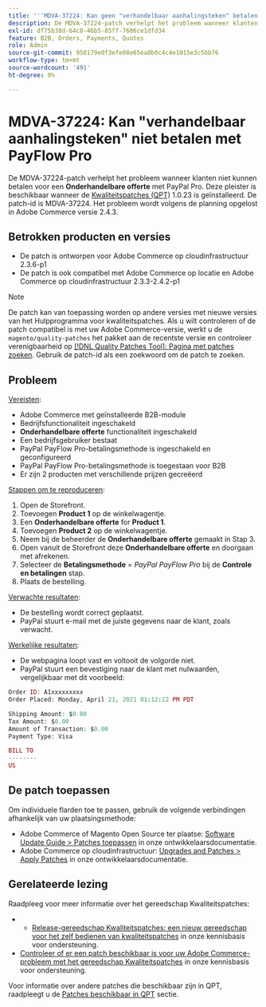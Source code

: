 ```yaml
---
title: '''MDVA-37224: Kan geen "verhandelbaar aanhalingsteken" betalen met PayFlow Pro.'
description: De MDVA-37224-patch verhelpt het probleem wanneer klanten niet kunnen betalen voor een **Negotiable Quote** met Paypal PayFlow Pro. Deze patch is beschikbaar wanneer [Quality Patches Tool (QPT)] (https://devdocs.magento.com/guides/v2.4/comp-mgr/patching.html#mqp) 1.0.23 is geïnstalleerd. De patch-id is MDVA-37224. Het probleem wordt volgens de planning opgelost in Adobe Commerce versie 2.4.3.
exl-id: df75b38d-64c8-46b5-85ff-7606ce1dfd34
feature: B2B, Orders, Payments, Quotes
role: Admin
source-git-commit: 958179e0f3efe08e65ea8b0c4c4e1015e3c5bb76
workflow-type: tm+mt
source-wordcount: '491'
ht-degree: 0%

---
```


# MDVA-37224: Kan &quot;verhandelbaar aanhalingsteken&quot; niet betalen met PayFlow Pro

De MDVA-37224-patch verhelpt het probleem wanneer klanten niet kunnen betalen voor een **Onderhandelbare offerte** met PayPal Pro. Deze pleister is beschikbaar wanneer de [Kwaliteitspatches (QPT)](https://devdocs.magento.com/guides/v2.4/comp-mgr/patching.html#mqp) 1.0.23 is geïnstalleerd. De patch-id is MDVA-37224. Het probleem wordt volgens de planning opgelost in Adobe Commerce versie 2.4.3.

## Betrokken producten en versies

* De patch is ontworpen voor Adobe Commerce op cloudinfrastructuur 2.3.6-p1
* De patch is ook compatibel met Adobe Commerce op locatie en Adobe Commerce op cloudinfrastructuur 2.3.3-2.4.2-p1

>[!NOTE]
>
>De patch kan van toepassing worden op andere versies met nieuwe versies van het Hulpprogramma voor kwaliteitspatches. Als u wilt controleren of de patch compatibel is met uw Adobe Commerce-versie, werkt u de `magento/quality-patches` het pakket aan de recentste versie en controleer verenigbaarheid op [[!DNL Quality Patches Tool]: Pagina met patches zoeken](https://devdocs.magento.com/quality-patches/tool.html#patch-grid). Gebruik de patch-id als een zoekwoord om de patch te zoeken.

## Probleem

<u>Vereisten</u>:

* Adobe Commerce met geïnstalleerde B2B-module
* Bedrijfsfunctionaliteit ingeschakeld
* **Onderhandelbare offerte** functionaliteit ingeschakeld
* Een bedrijfsgebruiker bestaat
* PayPal PayFlow Pro-betalingsmethode is ingeschakeld en geconfigureerd
* PayPal PayFlow Pro-betalingsmethode is toegestaan voor B2B
* Er zijn 2 producten met verschillende prijzen gecreëerd

<u>Stappen om te reproduceren</u>:

1. Open de Storefront.
1. Toevoegen **Product 1** op de winkelwagentje.
1. Een **Onderhandelbare offerte** for **Product 1**.
1. Toevoegen **Product 2** op de winkelwagentje.
1. Neem bij de beheerder de **Onderhandelbare offerte** gemaakt in Stap 3.
1. Open vanuit de Storefront deze **Onderhandelbare offerte** en doorgaan met afrekenen.
1. Selecteer de **Betalingsmethode** = *PayPal PayFlow Pro* bij de **Controle en betalingen** stap.
1. Plaats de bestelling.

<u>Verwachte resultaten</u>:

* De bestelling wordt correct geplaatst.
* PayPal stuurt e-mail met de juiste gegevens naar de klant, zoals verwacht.

<u>Werkelijke resultaten</u>:

* De webpagina loopt vast en voltooit de volgorde niet.
* PayPal stuurt een bevestiging naar de klant met nulwaarden, vergelijkbaar met dit voorbeeld:

```php
Order ID: A1xxxxxxxxx
Order Placed: Monday, April 21, 2021 01:12:12 PM PDT

Shipping Amount: $0.00
Tax Amount: $0.00
Amount of Transaction: $0.00
Payment Type: Visa

BILL TO
--------
US
```


## De patch toepassen

Om individuele flarden toe te passen, gebruik de volgende verbindingen afhankelijk van uw plaatsingsmethode:

* Adobe Commerce of Magento Open Source ter plaatse: [Software Update Guide > Patches toepassen](https://devdocs.magento.com/guides/v2.4/comp-mgr/patching/mqp.html) in onze ontwikkelaarsdocumentatie.
* Adobe Commerce op cloudinfrastructuur: [Upgrades and Patches > Apply Patches](https://devdocs.magento.com/cloud/project/project-patch.html) in onze ontwikkelaarsdocumentatie.

## Gerelateerde lezing

Raadpleeg voor meer informatie over het gereedschap Kwaliteitspatches:

* 
   * [Release-gereedschap Kwaliteitspatches: een nieuw gereedschap voor het zelf bedienen van kwaliteitspatches](/help/announcements/adobe-commerce-announcements/magento-quality-patches-released-new-tool-to-self-serve-quality-patches.md) in onze kennisbasis voor ondersteuning.
* [Controleer of er een patch beschikbaar is voor uw Adobe Commerce-probleem met het gereedschap Kwaliteitspatches](/help/support-tools/patches-available-in-qpt-tool/check-patch-for-magento-issue-with-magento-quality-patches.md) in onze kennisbasis voor ondersteuning.

Voor informatie over andere patches die beschikbaar zijn in QPT, raadpleegt u de [Patches beschikbaar in QPT](https://support.magento.com/hc/en-us/sections/360010506631-Patches-available-in-MQP-tool-) sectie.
